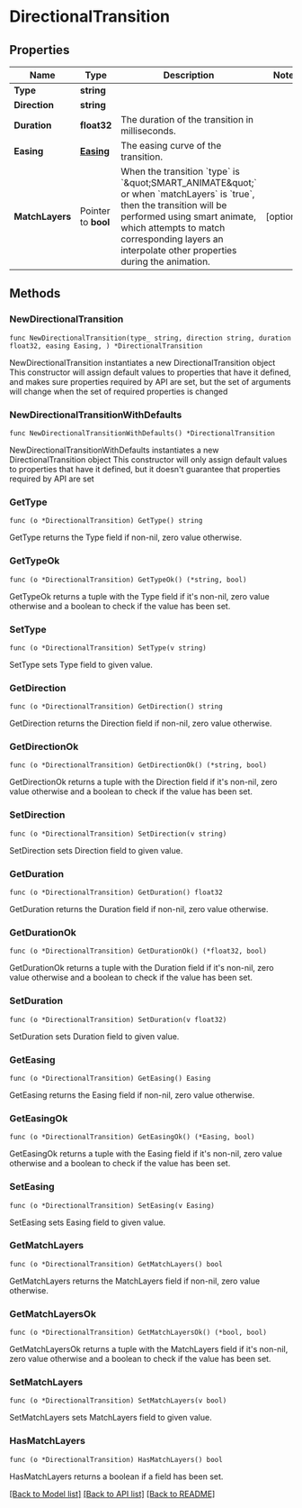 # DirectionalTransition

## Properties

Name | Type | Description | Notes
------------ | ------------- | ------------- | -------------
**Type** | **string** |  | 
**Direction** | **string** |  | 
**Duration** | **float32** | The duration of the transition in milliseconds. | 
**Easing** | [**Easing**](Easing.md) | The easing curve of the transition. | 
**MatchLayers** | Pointer to **bool** | When the transition &#x60;type&#x60; is &#x60;\&quot;SMART_ANIMATE\&quot;&#x60; or when &#x60;matchLayers&#x60; is &#x60;true&#x60;, then the transition will be performed using smart animate, which attempts to match corresponding layers an interpolate other properties during the animation. | [optional] 

## Methods

### NewDirectionalTransition

`func NewDirectionalTransition(type_ string, direction string, duration float32, easing Easing, ) *DirectionalTransition`

NewDirectionalTransition instantiates a new DirectionalTransition object
This constructor will assign default values to properties that have it defined,
and makes sure properties required by API are set, but the set of arguments
will change when the set of required properties is changed

### NewDirectionalTransitionWithDefaults

`func NewDirectionalTransitionWithDefaults() *DirectionalTransition`

NewDirectionalTransitionWithDefaults instantiates a new DirectionalTransition object
This constructor will only assign default values to properties that have it defined,
but it doesn't guarantee that properties required by API are set

### GetType

`func (o *DirectionalTransition) GetType() string`

GetType returns the Type field if non-nil, zero value otherwise.

### GetTypeOk

`func (o *DirectionalTransition) GetTypeOk() (*string, bool)`

GetTypeOk returns a tuple with the Type field if it's non-nil, zero value otherwise
and a boolean to check if the value has been set.

### SetType

`func (o *DirectionalTransition) SetType(v string)`

SetType sets Type field to given value.


### GetDirection

`func (o *DirectionalTransition) GetDirection() string`

GetDirection returns the Direction field if non-nil, zero value otherwise.

### GetDirectionOk

`func (o *DirectionalTransition) GetDirectionOk() (*string, bool)`

GetDirectionOk returns a tuple with the Direction field if it's non-nil, zero value otherwise
and a boolean to check if the value has been set.

### SetDirection

`func (o *DirectionalTransition) SetDirection(v string)`

SetDirection sets Direction field to given value.


### GetDuration

`func (o *DirectionalTransition) GetDuration() float32`

GetDuration returns the Duration field if non-nil, zero value otherwise.

### GetDurationOk

`func (o *DirectionalTransition) GetDurationOk() (*float32, bool)`

GetDurationOk returns a tuple with the Duration field if it's non-nil, zero value otherwise
and a boolean to check if the value has been set.

### SetDuration

`func (o *DirectionalTransition) SetDuration(v float32)`

SetDuration sets Duration field to given value.


### GetEasing

`func (o *DirectionalTransition) GetEasing() Easing`

GetEasing returns the Easing field if non-nil, zero value otherwise.

### GetEasingOk

`func (o *DirectionalTransition) GetEasingOk() (*Easing, bool)`

GetEasingOk returns a tuple with the Easing field if it's non-nil, zero value otherwise
and a boolean to check if the value has been set.

### SetEasing

`func (o *DirectionalTransition) SetEasing(v Easing)`

SetEasing sets Easing field to given value.


### GetMatchLayers

`func (o *DirectionalTransition) GetMatchLayers() bool`

GetMatchLayers returns the MatchLayers field if non-nil, zero value otherwise.

### GetMatchLayersOk

`func (o *DirectionalTransition) GetMatchLayersOk() (*bool, bool)`

GetMatchLayersOk returns a tuple with the MatchLayers field if it's non-nil, zero value otherwise
and a boolean to check if the value has been set.

### SetMatchLayers

`func (o *DirectionalTransition) SetMatchLayers(v bool)`

SetMatchLayers sets MatchLayers field to given value.

### HasMatchLayers

`func (o *DirectionalTransition) HasMatchLayers() bool`

HasMatchLayers returns a boolean if a field has been set.


[[Back to Model list]](../README.md#documentation-for-models) [[Back to API list]](../README.md#documentation-for-api-endpoints) [[Back to README]](../README.md)


